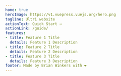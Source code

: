 ```yaml
---
home: true
heroImage: https://v1.vuepress.vuejs.org/hero.png
tagline: Ultri website
actionText: Quick Start →
actionLink: /guide/
features:
- title: Feature 1 Title
  details: Feature 1 Description
- title: Feature 2 Title
  details: Feature 2 Description
- title: Feature 3 Title
  details: Feature 3 Description
footer: Made by Brian Winkers with ❤️
---
```

